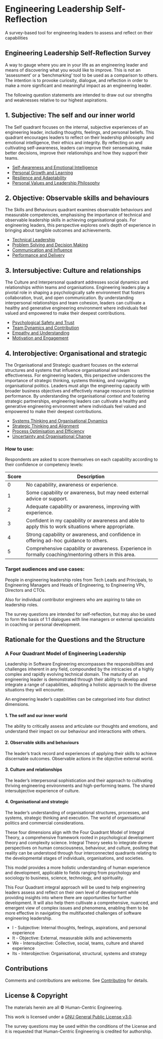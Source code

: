 # Engineering Leadership Self-Reflection
A survey-based tool for engineering leaders to assess and reflect on their capabilities

## Engineering Leadership Self-Reflection Survey
A way to gauge where you are in your life as an engineering leader and means of discovering what you would like to improve. This is not an ‘assessment’ or a ‘benchmarking’ tool to be used as a comparison to others. The intention is to provoke curiosity, dialogue, and reflection in order to make a more significant and meaningful impact as an engineering leader.

The following question statements are intended to draw out our strengths and weaknesses relative to our highest aspirations.


## 1. Subjective: The self and our inner world
The Self quadrant focuses on the internal, subjective experiences of an engineering leader, including thoughts, feelings, and personal beliefs. This quadrant encourages leaders to reflect on their leadership philosophy and emotional intelligence, their ethics and integrity. By reflecting on and cultivating self-awareness, leaders can improve their sensemaking, make better decisions, improve their relationships and how they support their teams.

* <a href="/questions/self-awareness-and-emotional-intelligence.md">Self-Awareness and Emotional Intelligence</a>
* <a href="/questions/personal-growth-and-learning.md">Personal Growth and Learning</a>
* <a href="/questions/resilience-and-adaptability.md">Resilience and Adaptability</a>
* <a href="/questions/personal-values-and-leadership-philosophy.md">Personal Values and Leadership Philosophy</a>

## 2. Objective: Observable skills and behaviours
The Skills and Behaviours quadrant examines observable behaviours and measurable competencies, emphasising the importance of technical and observable leadership skills in achieving organisational goals. For engineering leaders, this perspective explores one’s depth of experience in bringing about tangible outcomes and achievements. 

* <a href="/questions/technical-leadership.md">Technical Leadership</a>
* <a href="/questions/problem-solving-and-decision-making.md">Problem Solving and Decision Making</a>
* <a href="/questions/communication-and-influence.md">Communication and Influence</a>
* <a href="/questions/performance-and-delivery.md">Performance and Delivery</a>

## 3. Intersubjective: Culture and relationships
The Culture and Interpersonal quadrant addresses social dynamics and relationships within teams and organisations. Engineering leaders play a pivotal role in shaping a psychologically safe environment that fosters collaboration, trust, and open communication. By understanding interpersonal relationships and team cohesion, leaders can cultivate a healthy and generative engineering environment where individuals feel valued and empowered to make their deepest contributions.

* <a href="/questions/psychological-safety-and-trust.md">Psychological Safety and Trust</a>
* <a href="/questions/team-dynamics-and-contribution.md">Team Dynamics and Contribution</a>
* <a href="/questions/empathy-and-understanding.md">Empathy and Understanding</a>
* <a href="/questions/motivation-and-engagement.md">Motivation and Engagement</a>

## 4. Interobjective: Organisational and strategic
The Organisational and Strategic quadrant focuses on the external structures and systems that influence organisational and team effectiveness. For engineering leaders, this perspective underscores the importance of strategic thinking, systems thinking, and navigating organisational politics. Leaders must align the engineering capacity with broader business objectives and effectively manage resources to optimise performance. By understanding the organisational context and fostering strategic partnerships, engineering leaders can cultivate a healthy and generative engineering environment where individuals feel valued and empowered to make their deepest contributions.

* <a href="/questions/systems-thinking-and-organisational-dynamics.md">Systems Thinking and Organisational Dynamics</a>
* <a href="/questions/strategic-thinking-and-alignment.md">Strategic Thinking and Alignment</a>
* <a href="/questions/process-optimisation-and-efficiency.md">Process Optimisation and Efficiency</a>
* <a href="/questions/uncertainty-and-organisational-change.md">Uncertainty and Organisational Change</a>

### How to use:
Respondents are asked to score themselves on each capability according to their confidence or competency levels:

| Score | Description |
| ------- | ------- |
| 0 | No capability, awareness or experience. |
| 1 | Some capability or awareness, but may need external advice or support. |
| 2 | Adequate capability or awareness, improving with experience. |
| 3 | Confident in my capability or awareness and able to apply this to work situations where appropriate. |
| 4 | Strong capability or awareness, and confidence in offering ad-hoc guidance to others. |
| 5 | Comprehensive capability or awareness. Experience in formally coaching/mentoring others in this area. |

### Target audiences and use cases:
People in engineering leadership roles from Tech Leads and Principals, to Engineering Managers and Heads of Engineering, to Engineering VPs, Directors and CTOs.

Also for individual contributor engineers who are aspiring to take on leadership roles.

The survey questions are intended for self-reflection, but may also be used to form the basis of 1:1 dialogues with line managers or external specialists in coaching or personal development.


## Rationale for the Questions and the Structure

### A Four Quadrant Model of Engineering Leadership
Leadership in Software Engineering encompasses the responsibilities and challenges inherent in any field, compounded by the intricacies of a highly complex and rapidly evolving technical domain. The maturity of an engineering leader is demonstrated through their ability to develop and integrate a range of capabilities, adopting a holistic approach to the diverse situations they will encounter.

An engineering leader’s capabilities can be categorised into four distinct dimensions.

#### 1. The self and our inner world
The ability to critically assess and articulate our thoughts and emotions, and understand their impact on our behaviour and interactions with others.

#### 2. Observable skills and behaviours
The leader’s track record and experiences of applying their skills to achieve discernable outcomes. Observable actions in the objective external world.

#### 3. Culture and relationships
The leader’s interpersonal sophistication and their approach to cultivating thriving engineering environments and high-performing teams. The shared intersubjective experience of culture.

#### 4. Organisational and strategic
The leader’s understanding of organisational structures, processes, and systems, strategic thinking and execution. The world of organisational politics and commercial considerations.

These four dimensions align with the Four Quadrant Model of Integral Theory, a comprehensive framework rooted in psychological development theory and complexity science. Integral Theory seeks to integrate diverse perspectives on human consciousness, behaviour, and culture, positing that reality can be understood through four interconnected quadrants relating to the developmental stages of individuals, organisations, and societies.

This model provides a more holistic understanding of human experience and development, applicable to fields ranging from psychology and sociology to business, science, technology, and spirituality. 

This Four Quadrant integral approach will be used to help engineering leaders assess and reflect on their own level of development while providing insights into where there are opportunities for further development. It will also help them cultivate a comprehensive, nuanced, and emergent view of complex issues and phenomena, enabling them to be more effective in navigating the multifaceted challenges of software engineering leadership.

* I - Subjective: Internal thoughts, feelings, aspirations, and personal experience
* It - Objective: External, measurable skills and achievements
* We - Intersubjective: Collective, social, teams, culture and shared experience
* Its - Interobjective: Organisational, structural, systems and strategy 

## Contributions
Comments and contributions are welcome. See <a href="CONTRIBUTING.md">Contributing</a> for details.

## License & Copyright

The materials herein are all &copy; Human-Centric Engineering.

This work is licensed under a <a rel="/license" href="/LICENSE">GNU General Public License v3.0</a>.

The survey questions may be used within the conditions of the License and it is requested that Human-Centric Engineering is credited for authorship.
